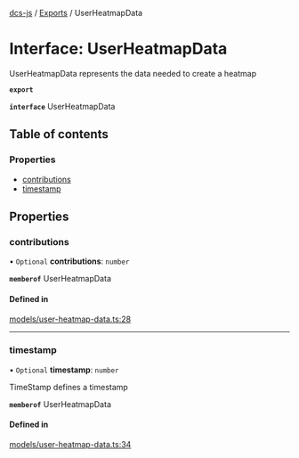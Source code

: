 [dcs-js](../README.md) / [Exports](../modules.md) / UserHeatmapData

# Interface: UserHeatmapData

UserHeatmapData represents the data needed to create a heatmap

**`export`**

**`interface`** UserHeatmapData

## Table of contents

### Properties

- [contributions](UserHeatmapData.md#contributions)
- [timestamp](UserHeatmapData.md#timestamp)

## Properties

### <a id="contributions" name="contributions"></a> contributions

• `Optional` **contributions**: `number`

**`memberof`** UserHeatmapData

#### Defined in

[models/user-heatmap-data.ts:28](https://github.com/unfoldingWord/dcs-js/blob/b29eb7a/models/user-heatmap-data.ts#L28)

___

### <a id="timestamp" name="timestamp"></a> timestamp

• `Optional` **timestamp**: `number`

TimeStamp defines a timestamp

**`memberof`** UserHeatmapData

#### Defined in

[models/user-heatmap-data.ts:34](https://github.com/unfoldingWord/dcs-js/blob/b29eb7a/models/user-heatmap-data.ts#L34)
